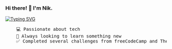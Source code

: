 ### Hi there! 👋 I'm Nik.

[![Typing SVG](https://readme-typing-svg.demolab.com?font=Pixelify+Sans&duration=2000&pause=500&color=1BF74C&random=true&width=435&lines=Hello+World)](https://git.io/typing-svg)

<pre>
    💻 Passionate about tech
    📖 Always looking to learn something new
    ✅ Completed several challenges from freeCodeCamp and TheOdinProject
</pre>
